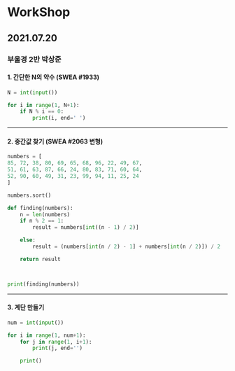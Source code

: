 # WorkShop

## 2021.07.20
### 부울경 2반 박상준

#### 1. 간단한 N의 약수 (SWEA #1933)

``` python
N = int(input())

for i in range(1, N+1):
    if N % i == 0:
        print(i, end=' ')

```

---

#### 2. 중간값 찾기 (SWEA #2063 변형)

```python
numbers = [
85, 72, 38, 80, 69, 65, 68, 96, 22, 49, 67,
51, 61, 63, 87, 66, 24, 80, 83, 71, 60, 64,
52, 90, 60, 49, 31, 23, 99, 94, 11, 25, 24
]

numbers.sort()

def finding(numbers):
    n = len(numbers)
    if n % 2 == 1:
        result = numbers[int((n - 1) / 2)]

    else:
        result = (numbers[int(n / 2) - 1] + numbers[int(n / 2)]) / 2

    return result



print(finding(numbers))
```

---

#### 3. 계단 만들기

```python
num = int(input())

for i in range(1, num+1):
    for j in range(1, i+1):
        print(j, end='')

    print()
```



  
